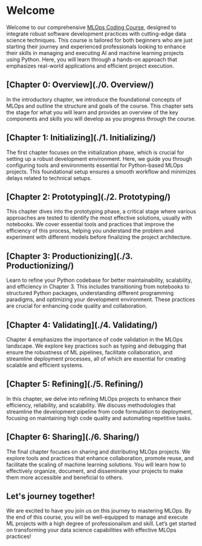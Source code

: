 # Welcome

Welcome to our comprehensive [MLOps Coding Course](https://mlops-coding-course.fmind.dev/), designed to integrate robust software development practices with cutting-edge data science techniques. This course is tailored for both beginners who are just starting their journey and experienced professionals looking to enhance their skills in managing and executing AI and machine learning projects using Python. Here, you will learn through a hands-on approach that emphasizes real-world applications and efficient project execution.

## [Chapter 0: Overview](./0. Overview/)

In the introductory chapter, we introduce the foundational concepts of MLOps and outline the structure and goals of the course. This chapter sets the stage for what you will learn and provides an overview of the key components and skills you will develop as you progress through the course.

## [Chapter 1: Initializing](./1. Initializing/)

The first chapter focuses on the initialization phase, which is crucial for setting up a robust development environment. Here, we guide you through configuring tools and environments essential for Python-based MLOps projects. This foundational setup ensures a smooth workflow and minimizes delays related to technical setups.

## [Chapter 2: Prototyping](./2. Prototyping/)

This chapter dives into the prototyping phase, a critical stage where various approaches are tested to identify the most effective solutions, usually with notebooks. We cover essential tools and practices that improve the efficiency of this process, helping you understand the problem and experiment with different models before finalizing the project architecture.

## [Chapter 3: Productionizing](./3. Productionizing/)

Learn to refine your Python codebase for better maintainability, scalability, and efficiency in Chapter 3. This includes transitioning from notebooks to structured Python packages, understanding different programming paradigms, and optimizing your development environment. These practices are crucial for enhancing code quality and collaboration.

## [Chapter 4: Validating](./4. Validating/)

Chapter 4 emphasizes the importance of code validation in the MLOps landscape. We explore key practices such as typing and debugging that ensure the robustness of ML pipelines, facilitate collaboration, and streamline deployment processes, all of which are essential for creating scalable and efficient systems.

## [Chapter 5: Refining](./5. Refining/)

In this chapter, we delve into refining MLOps projects to enhance their efficiency, reliability, and scalability. We discuss methodologies that streamline the development pipeline from code formulation to deployment, focusing on maintaining high code quality and automating repetitive tasks.

## [Chapter 6: Sharing](./6. Sharing/)

The final chapter focuses on sharing and distributing MLOps projects. We explore tools and practices that enhance collaboration, promote reuse, and facilitate the scaling of machine learning solutions. You will learn how to effectively organize, document, and disseminate your projects to make them more accessible and beneficial to others.

## Let's journey together!

We are excited to have you join us on this journey to mastering MLOps. By the end of this course, you will be well-equipped to manage and execute ML projects with a high degree of professionalism and skill. Let’s get started on transforming your data science capabilities with effective MLOps practices!
